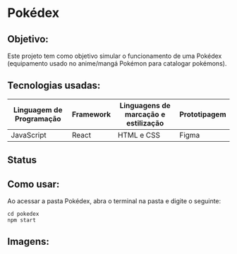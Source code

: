 # Pokédex

## Objetivo:

Este projeto tem como objetivo simular o funcionamento de uma Pokédex (equipamento usado no anime/mangá Pokémon para catalogar pokémons).

## Tecnologias usadas:

<table>
 <thead>
  <tr>
   <th>Linguagem de Programação</th>
   <th>Framework</td>
   <th>Linguagens de marcação e estilização</th>
   <th>Prototipagem</th>
  </tr>
 </thead>
 <tr>
  <td>JavaScript </td>
  <td>React</td>
  <td>HTML e CSS</td>
  <td>Figma</td>
 </tr>
</table>

## Status

## Como usar:

Ao acessar a pasta Pokédex, abra o terminal na pasta e digite o seguinte:
 ```
 cd pokedex
 npm start
```

## Imagens:
